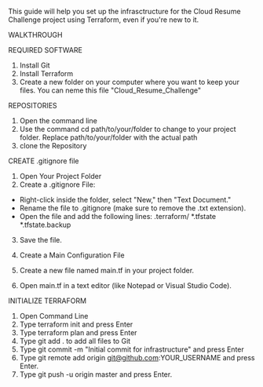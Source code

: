 This guide will help you set up the infrasctructure for the Cloud Resume Challenge project using Terraform, even if you're new to it.

WALKTHROUGH 

REQUIRED SOFTWARE
1. Install Git
2. Install Terraform
3. Create a new folder on your computer where you want to keep your files. You can neme this file "Cloud_Resume_Challenge"

REPOSITORIES 
1. Open the command line
2. Use the command cd path/to/your/folder to change to your project folder. Replace path/to/your/folder with the actual path
3. clone the Repository

CREATE .gitignore file 
1. Open Your Project Folder
2. Create a .gitignore File:
- Right-click inside the folder, select "New," then "Text Document."
- Rename the file to .gitignore (make sure to remove the .txt extension).
- Open the file and add the following lines:
.terraform/
*.tfstate
*.tfstate.backup
3. Save the file.

1. Create a Main Configuration File
2. Create a new file named main.tf in your project folder.
3. Open main.tf in a text editor (like Notepad or Visual Studio Code).

INITIALIZE TERRAFORM
1. Open Command Line
2. Type terraform init and press Enter
3. Type terraform plan and press Enter
4. Type git add . to add all files to Git
5. Type git commit -m "Initial commit for infrastructure" and press Enter
6. Type git remote add origin git@github.com:YOUR_USERNAME and press Enter.
7. Type git push -u origin master and press Enter.




